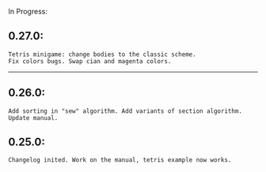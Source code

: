 In Progress: 
## 0.27.0:
	Tetris minigame: change bodies to the classic scheme. 
	Fix colors bugs. Swap cian and magenta colors.

-------------------------------------------------------------------
## 0.26.0: 
	Add sorting in "sew" algorithm. Add variants of section algorithm. Update manual. 

## 0.25.0: 
	Changelog inited. Work on the manual, tetris example now works. 

